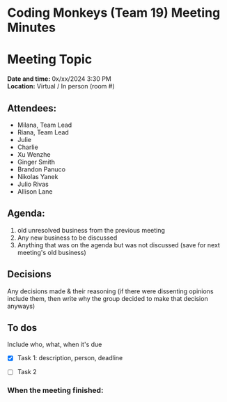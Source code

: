 # Coding Monkeys (Team 19) Meeting Minutes
# Meeting Topic

**Date and time:** 0x/xx/2024 3:30 PM  
**Location:** Virtual / In person (room #)

<!-- Note which members are present / absent -->
## Attendees:
- Milana, Team Lead
- Riana, Team Lead
- Julie
- Charlie 
- Xu Wenzhe 
- Ginger Smith 
- Brandon Panuco 
- Nikolas Yanek
- Julio Rivas
- Allison Lane

## Agenda:
1. old unresolved business from the previous meeting
2. Any new business to be discussed
3. Anything that was on the agenda but was not discussed (save for next meeting's old business)

## Decisions
Any decisions made & their reasoning (if there were dissenting opinions include them, then write why the group decided to make that decision anyways)

## To dos 
Include who, what, when it's due
- [x] Task 1: description, person, deadline
- [ ] Task 2


### When the meeting finished: 
